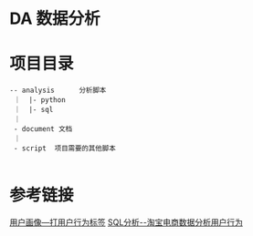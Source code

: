# DA 数据分析
# 项目目录
```
-- analysis      分析脚本
 ｜  |- python
 ｜  |- sql
 ｜  
 - document 文档
 ｜
 - script  项目需要的其他脚本
  
```

# 参考链接
[用户画像—打用户行为标签](https://zhuanlan.zhihu.com/p/34804615?refer=pythoncrawl)
[SQL分析--淘宝电商数据分析用户行为](https://blog.csdn.net/qq_39984050/article/details/105372899)

